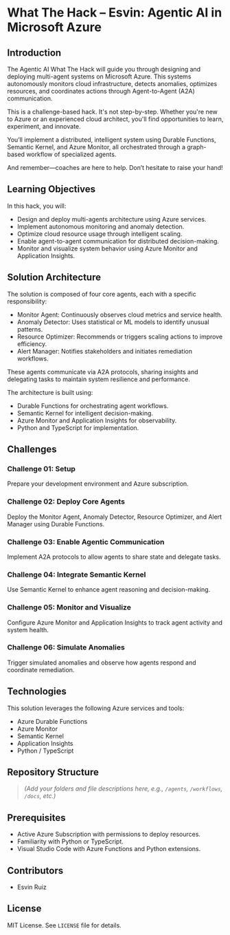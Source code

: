 # What The Hack – Esvin: Agentic AI in Microsoft Azure

## Introduction

The Agentic AI What The Hack will guide you through designing and deploying multi-agent systems on Microsoft Azure. This systems autonomously monitors cloud infrastructure, detects anomalies, optimizes resources, and coordinates actions through Agent-to-Agent (A2A) communication.

This is a challenge-based hack. It's not step-by-step. Whether you're new to Azure or an experienced cloud architect, you'll find opportunities to learn, experiment, and innovate.

You’ll implement a distributed, intelligent system using Durable Functions, Semantic Kernel, and Azure Monitor, all orchestrated through a graph-based workflow of specialized agents.

And remember—coaches are here to help. Don’t hesitate to raise your hand!

## Learning Objectives

In this hack, you will:

- Design and deploy multi-agents architecture using Azure services.
- Implement autonomous monitoring and anomaly detection.
- Optimize cloud resource usage through intelligent scaling.
- Enable agent-to-agent communication for distributed decision-making.
- Monitor and visualize system behavior using Azure Monitor and Application Insights.

## Solution Architecture

The solution is composed of four core agents, each with a specific responsibility:

- Monitor Agent: Continuously observes cloud metrics and service health.
- Anomaly Detector: Uses statistical or ML models to identify unusual patterns.
- Resource Optimizer: Recommends or triggers scaling actions to improve efficiency.
- Alert Manager: Notifies stakeholders and initiates remediation workflows.

These agents communicate via A2A protocols, sharing insights and delegating tasks to maintain system resilience and performance.

The architecture is built using:

- Durable Functions for orchestrating agent workflows.
- Semantic Kernel for intelligent decision-making.
- Azure Monitor and Application Insights for observability.
- Python and TypeScript for implementation.

## Challenges

### Challenge 01: Setup
Prepare your development environment and Azure subscription.

### Challenge 02: Deploy Core Agents
Deploy the Monitor Agent, Anomaly Detector, Resource Optimizer, and Alert Manager using Durable Functions.

### Challenge 03: Enable Agentic Communication
Implement A2A protocols to allow agents to share state and delegate tasks.

### Challenge 04: Integrate Semantic Kernel
Use Semantic Kernel to enhance agent reasoning and decision-making.

### Challenge 05: Monitor and Visualize
Configure Azure Monitor and Application Insights to track agent activity and system health.

### Challenge 06: Simulate Anomalies
Trigger simulated anomalies and observe how agents respond and coordinate remediation.

## Technologies

This solution leverages the following Azure services and tools:

- Azure Durable Functions  
- Azure Monitor  
- Semantic Kernel  
- Application Insights  
- Python / TypeScript  

## Repository Structure

> *(Add your folders and file descriptions here, e.g., `/agents`, `/workflows`, `/docs`, etc.)*

## Prerequisites

- Active Azure Subscription with permissions to deploy resources.
- Familiarity with Python or TypeScript.
- Visual Studio Code with Azure Functions and Python extensions.

## Contributors

- Esvin Ruiz  

## License

MIT License. See `LICENSE` file for details.
